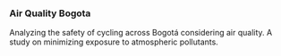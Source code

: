 ### Air Quality Bogota
Analyzing the safety of cycling across Bogotá considering air quality.
A study on minimizing exposure to atmospheric pollutants.


